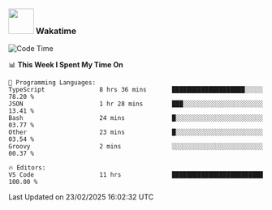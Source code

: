 ### <img src="https://media.giphy.com/media/VgCDAzcKvsR6OM0uWg/giphy.gif" width="50"> Wakatime

  <!--START_SECTION:waka-->
![Code Time](http://img.shields.io/badge/Code%20Time-1%2C503%20hrs%203%20mins-blue)

📊 **This Week I Spent My Time On** 

```text
💬 Programming Languages: 
TypeScript               8 hrs 36 mins       ████████████████████░░░░░   78.20 % 
JSON                     1 hr 28 mins        ███░░░░░░░░░░░░░░░░░░░░░░   13.41 % 
Bash                     24 mins             █░░░░░░░░░░░░░░░░░░░░░░░░   03.77 % 
Other                    23 mins             █░░░░░░░░░░░░░░░░░░░░░░░░   03.54 % 
Groovy                   2 mins              ░░░░░░░░░░░░░░░░░░░░░░░░░   00.37 % 

🔥 Editors: 
VS Code                  11 hrs              █████████████████████████   100.00 % 
```


 Last Updated on 23/02/2025 16:02:32 UTC
<!--END_SECTION:waka-->

